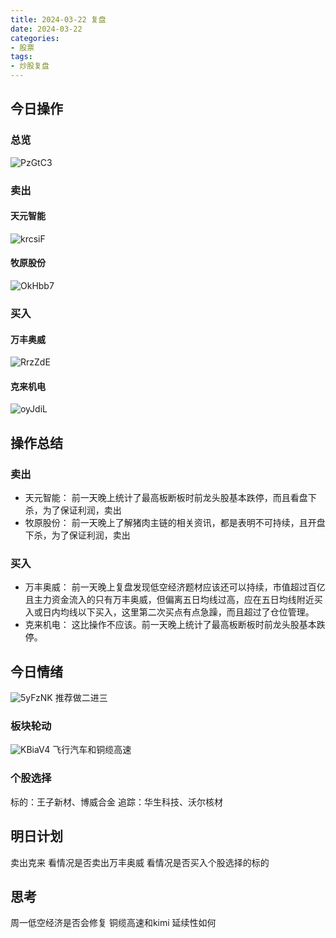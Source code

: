 ```yaml
---
title: 2024-03-22 复盘
date: 2024-03-22
categories:
- 股票
tags:
- 炒股复盘
---
```


## 今日操作
### 总览
![PzGtC3](https://zhangjiahao-prd.oss-cn-beijing.aliyuncs.com/uPic/PzGtC3.png)
### 卖出
#### 天元智能
![krcsiF](https://zhangjiahao-prd.oss-cn-beijing.aliyuncs.com/uPic/krcsiF.png)
#### 牧原股份
![OkHbb7](https://zhangjiahao-prd.oss-cn-beijing.aliyuncs.com/uPic/OkHbb7.png)
### 买入
#### 万丰奥威
![RrzZdE](https://zhangjiahao-prd.oss-cn-beijing.aliyuncs.com/uPic/RrzZdE.png)
#### 克来机电
![oyJdiL](https://zhangjiahao-prd.oss-cn-beijing.aliyuncs.com/uPic/oyJdiL.png)
## 操作总结
### 卖出
- 天元智能： 前一天晚上统计了最高板断板时前龙头股基本跌停，而且看盘下杀，为了保证利润，卖出
- 牧原股份： 前一天晚上了解猪肉主链的相关资讯，都是表明不可持续，且开盘下杀，为了保证利润，卖出
### 买入
- 万丰奥威： 前一天晚上复盘发现低空经济题材应该还可以持续，市值超过百亿且主力资金流入的只有万丰奥威，但偏离五日均线过高，应在五日均线附近买入或日内均线以下买入，这里第二次买点有点急躁，而且超过了仓位管理。
- 克来机电： 这比操作不应该。前一天晚上统计了最高板断板时前龙头股基本跌停。
## 今日情绪
![5yFzNK](https://zhangjiahao-prd.oss-cn-beijing.aliyuncs.com/uPic/5yFzNK.png)
推荐做二进三
### 板块轮动
![KBiaV4](https://zhangjiahao-prd.oss-cn-beijing.aliyuncs.com/uPic/KBiaV4.png)
飞行汽车和铜缆高速
### 个股选择

标的：王子新材、博威合金
追踪：华生科技、沃尔核材

## 明日计划
卖出克来
看情况是否卖出万丰奥威
看情况是否买入个股选择的标的
## 思考
周一低空经济是否会修复
铜缆高速和kimi 延续性如何

